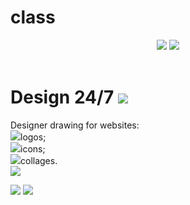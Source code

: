 # class
<html>
    <body>
        <header>
            <img class="icons" src="/uploads/2020/12/painter-161318_1280_0_1606929818.png"/>
            <img src="/uploads/2020/12/watercolour-4116355_1280%201_0_1606929771.png">
        </header>
        <main>
            <h1>Design 24/7 <img class="icons" src="/uploads/2020/12/smiley-559124_1280_0_1606930190.png"/></h1>
            <p>Designer drawing for websites:<br/>
                <img class="marker" src="/uploads/2020/12/Group%201%20(1)_0_1606931792.png"/>logos;<br/>
                <img class="marker" src="/uploads/2020/12/Group%201%20(1)_0_1606931792.png"/>icons;<br/>
                <img class="marker" src="/uploads/2020/12/Group%201%20(1)_0_1606931792.png"/>collages.<br/>
            <img src="/uploads/2020/12/splatter-303249_1280%201_0_1606930441.png"/></p>
        </main>
        <footer>
            <a href=""><img class="icons" src="/uploads/2020/12/instagram-3288419_1280%201_0_1606932144.png"/></a>
            <a href=""><img class="icons" src="/uploads/2020/12/Whats%20App_0_1606932493.png"/></a>
        </footer>
    </body>
</html>
